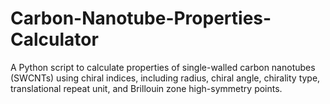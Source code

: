 # Carbon-Nanotube-Properties-Calculator
A Python script to calculate properties of single-walled carbon nanotubes (SWCNTs) using chiral indices, including radius, chiral angle, chirality type, translational repeat unit, and Brillouin zone high-symmetry points.
